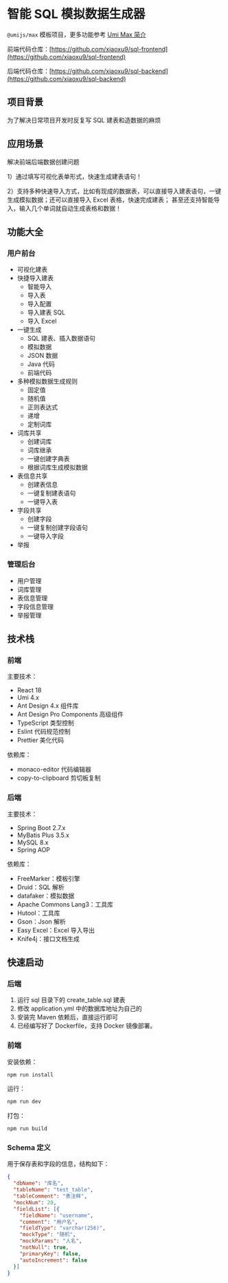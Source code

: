 # 智能 SQL 模拟数据生成器



`@umijs/max` 模板项目，更多功能参考 [Umi Max 简介](https://umijs.org/docs/max/introduce)



前端代码仓库：[https://github.com/xiaoxu9/sql-frontend](https://github.com/xiaoxu9/sql-frontend)

后端代码仓库：[https://github.com/xiaoxu9/sql-backend](https://github.com/xiaoxu9/sql-backend)


## 项目背景 
为了解决日常项目开发时反复写 SQL 建表和造数据的麻烦


## 应用场景
解决前端后端数据创建问题

1）通过填写可视化表单形式，快速生成建表语句！

2）支持多种快速导入方式，比如有现成的数据表，可以直接导入建表语句，一键生成模拟数据；还可以直接导入 Excel 表格，快速完成建表；
甚至还支持智能导入，输入几个单词就自动生成表格和数据！


## 功能大全

### 用户前台

- 可视化建表
- 快捷导入建表
    - 智能导入
    - 导入表
    - 导入配置
    - 导入建表 SQL
    - 导入 Excel
- 一键生成
    - SQL 建表、插入数据语句
    - 模拟数据
    - JSON 数据
    - Java 代码
    - 前端代码
- 多种模拟数据生成规则
    - 固定值
    - 随机值
    - 正则表达式
    - 递增
    - 定制词库
- 词库共享
    - 创建词库
    - 词库继承
    - 一键创建字典表
    - 根据词库生成模拟数据
- 表信息共享
    - 创建表信息
    - 一键复制建表语句
    - 一键导入表
- 字段共享
    - 创建字段
    - 一键复制创建字段语句
    - 一键导入字段
- 举报

### 管理后台

- 用户管理
- 词库管理
- 表信息管理
- 字段信息管理
- 举报管理

## 技术栈

### 前端

主要技术：

- React 18
- Umi 4.x
- Ant Design 4.x 组件库
- Ant Design Pro Components 高级组件
- TypeScript 类型控制
- Eslint 代码规范控制
- Prettier 美化代码

依赖库：

- monaco-editor 代码编辑器
- copy-to-clipboard 剪切板复制



### 后端

主要技术：

- Spring Boot 2.7.x
- MyBatis Plus 3.5.x
- MySQL 8.x
- Spring AOP

依赖库：

- FreeMarker：模板引擎
- Druid：SQL 解析
- datafaker：模拟数据
- Apache Commons Lang3：工具库
- Hutool：工具库
- Gson：Json 解析
- Easy Excel：Excel 导入导出
- Knife4j：接口文档生成
## 快速启动

### 后端

1. 运行 sql 目录下的 create_table.sql 建表
2. 修改 application.yml 中的数据库地址为自己的
3. 安装完 Maven 依赖后，直接运行即可
4. 已经编写好了 Dockerfile，支持 Docker 镜像部署。



### 前端

安装依赖：

```bash
npm run install
```

运行：

```bash
npm run dev
```

打包：

```bash
npm run build
```


### Schema 定义

用于保存表和字段的信息，结构如下：

```json
{
  "dbName": "库名",
  "tableName": "test_table",
  "tableComment": "表注释",
  "mockNum": 20,
  "fieldList": [{
    "fieldName": "username",
    "comment": "用户名",
    "fieldType": "varchar(256)",
    "mockType": "随机",
    "mockParams": "人名",
    "notNull": true,
    "primaryKey": false,
    "autoIncrement": false
  }]
}
```
